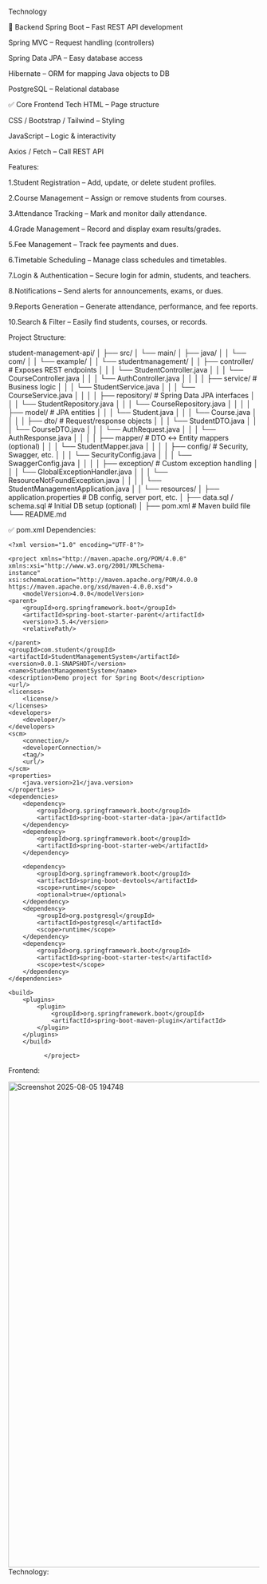 Technology

🚀 Backend
Spring Boot – Fast REST API development

Spring MVC – Request handling (controllers)

Spring Data JPA – Easy database access

Hibernate – ORM for mapping Java objects to DB

PostgreSQL – Relational database

✅ Core Frontend Tech
HTML – Page structure

CSS / Bootstrap / Tailwind – Styling

JavaScript – Logic & interactivity

Axios / Fetch – Call REST API

Features:

1.Student Registration – Add, update, or delete student profiles.

2.Course Management – Assign or remove students from courses.

3.Attendance Tracking – Mark and monitor daily attendance.

4.Grade Management – Record and display exam results/grades.

5.Fee Management – Track fee payments and dues.

6.Timetable Scheduling – Manage class schedules and timetables.

7.Login & Authentication – Secure login for admin, students, and teachers.

8.Notifications – Send alerts for announcements, exams, or dues.

9.Reports Generation – Generate attendance, performance, and fee reports.

10.Search & Filter – Easily find students, courses, or records.

Project Structure:

student-management-api/
│
├── src/
│   └── main/
│       ├── java/
│       │   └── com/
│       │       └── example/
│       │           └── studentmanagement/
│       │               ├── controller/         # Exposes REST endpoints
│       │               │   └── StudentController.java
│       │               │   └── CourseController.java
│       │               │   └── AuthController.java
│       │
│       │               ├── service/            # Business logic
│       │               │   └── StudentService.java
│       │               │   └── CourseService.java
│       │
│       │               ├── repository/         # Spring Data JPA interfaces
│       │               │   └── StudentRepository.java
│       │               │   └── CourseRepository.java
│       │
│       │               ├── model/              # JPA entities
│       │               │   └── Student.java
│       │               │   └── Course.java
│       │
│       │               ├── dto/                # Request/response objects
│       │               │   └── StudentDTO.java
│       │               │   └── CourseDTO.java
│       │               │   └── AuthRequest.java
│       │               │   └── AuthResponse.java
│       │
│       │               ├── mapper/             # DTO ↔ Entity mappers (optional)
│       │               │   └── StudentMapper.java
│       │
│       │               ├── config/             # Security, Swagger, etc.
│       │               │   └── SecurityConfig.java
│       │               │   └── SwaggerConfig.java
│       │
│       │               ├── exception/          # Custom exception handling
│       │               │   └── GlobalExceptionHandler.java
│       │               │   └── ResourceNotFoundException.java
│       │
│       │               └── StudentManagementApplication.java
│
│       └── resources/
│           ├── application.properties         # DB config, server port, etc.
│           ├── data.sql / schema.sql          # Initial DB setup (optional)
│
├── pom.xml                                     # Maven build file
└── README.md


✅ pom.xml Dependencies:

    <?xml version="1.0" encoding="UTF-8"?>

    <project xmlns="http://maven.apache.org/POM/4.0.0" xmlns:xsi="http://www.w3.org/2001/XMLSchema-                  instance"
 	xsi:schemaLocation="http://maven.apache.org/POM/4.0.0    https://maven.apache.org/xsd/maven-4.0.0.xsd">
 	    <modelVersion>4.0.0</modelVersion>
    <parent>
	   	<groupId>org.springframework.boot</groupId>
		<artifactId>spring-boot-starter-parent</artifactId>
		<version>3.5.4</version>
		<relativePath/> 

	</parent>
	<groupId>com.student</groupId>
	<artifactId>StudentManagementSystem</artifactId>
	<version>0.0.1-SNAPSHOT</version>
	<name>StudentManagementSystem</name>
	<description>Demo project for Spring Boot</description>
	<url/>
	<licenses>
		<license/>
	</licenses>
	<developers>
		<developer/>
	</developers>
	<scm>
		<connection/>
		<developerConnection/>
		<tag/>
		<url/>
	</scm>
	<properties>
		<java.version>21</java.version>
	</properties>
	<dependencies>
		<dependency>
			<groupId>org.springframework.boot</groupId>
			<artifactId>spring-boot-starter-data-jpa</artifactId>
		</dependency>
		<dependency>
			<groupId>org.springframework.boot</groupId>
			<artifactId>spring-boot-starter-web</artifactId>
		</dependency>

		<dependency>
			<groupId>org.springframework.boot</groupId>
			<artifactId>spring-boot-devtools</artifactId>
			<scope>runtime</scope>
			<optional>true</optional>
		</dependency>
		<dependency>
			<groupId>org.postgresql</groupId>
			<artifactId>postgresql</artifactId>
			<scope>runtime</scope>
		</dependency>
		<dependency>
			<groupId>org.springframework.boot</groupId>
			<artifactId>spring-boot-starter-test</artifactId>
			<scope>test</scope>
		</dependency>
	</dependencies>

	<build>
		<plugins>
			<plugin>
				<groupId>org.springframework.boot</groupId>
				<artifactId>spring-boot-maven-plugin</artifactId>
			</plugin>
		</plugins>
       	</build>

              </project>





 Frontend:

<img width="1749" height="972" alt="Screenshot 2025-08-05 194748" src="https://github.com/user-attachments/assets/1445fb93-8faf-45bd-b4cb-f7f34f0d6684" />Technology:


